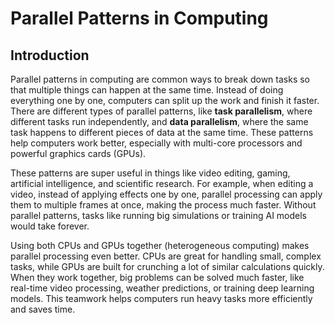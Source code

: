 # Parallel Patterns in Computing

## Introduction  
Parallel patterns in computing are common ways to break down tasks so that multiple things can happen at the same time.
Instead of doing everything one by one, computers can split up the work and finish it faster.
There are different types of parallel patterns, like **task parallelism**, where different tasks run independently, and **data parallelism**, where the same task happens to different pieces of data at the same time. 
These patterns help computers work better, especially with multi-core processors and powerful graphics cards (GPUs).  

These patterns are super useful in things like video editing, gaming, artificial intelligence, and scientific research.
For example, when editing a video, instead of applying effects one by one, parallel processing can apply them to multiple frames at once, making the process much faster. 
Without parallel patterns, tasks like running big simulations or training AI models would take forever.  

Using both CPUs and GPUs together (heterogeneous computing) makes parallel processing even better. 
CPUs are great for handling small, complex tasks, while GPUs are built for crunching a lot of similar calculations quickly.
When they work together, big problems can be solved much faster, like real-time video processing, weather predictions, or training deep learning models.
This teamwork helps computers run heavy tasks more efficiently and saves time.
